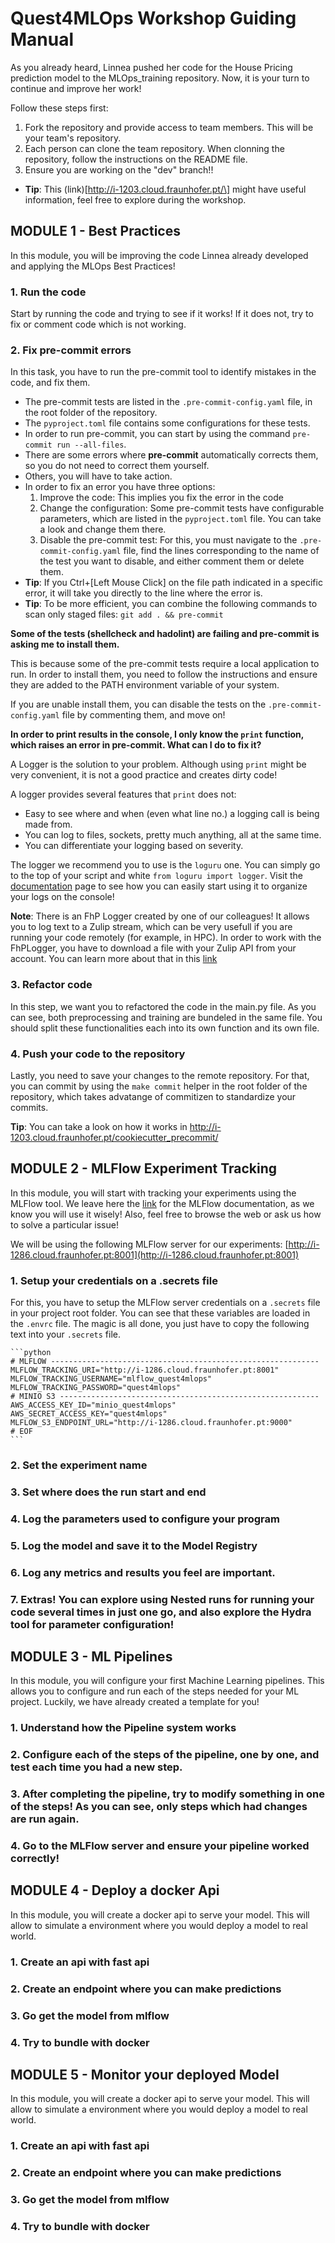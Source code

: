 # Quest4MLOps Workshop Guiding Manual

As you already heard, Linnea pushed her code for the House Pricing prediction model to the MLOps_training repository. Now, it is your turn to continue and improve her work!

Follow these steps first:

1. Fork the repository and provide access to team members. This will be your team's repository.
1. Each person can clone the team repository. When clonning the repository, follow the instructions on the README file.
1. Ensure you are working on the "dev" branch!!

- **Tip**: This (link)\[http://i-1203.cloud.fraunhofer.pt/\] might have useful information, feel free to explore during the workshop.

## MODULE 1 - Best Practices

In  this module, you will be improving the code Linnea already developed and applying the MLOps Best Practices!

### 1. Run the code

Start by running the code and trying to see if it works! If it does not, try to fix or comment code which is not working.

### 2. Fix pre-commit errors

In this task, you have to run the pre-commit tool to identify mistakes in the code, and fix them.

- The pre-commit tests are listed in the `.pre-commit-config.yaml` file, in the root folder of the repository.
- The `pyproject.toml` file contains some configurations for these tests.
- In order to run pre-commit, you can start by using the command `pre-commit run --all-files`.
- There are some errors where **pre-commit** automatically corrects them, so you do not need to correct them yourself.
- Others, you will have to take action.
- In order to fix an error you have three options:
  1. Improve the code: This implies you fix the error in the code
  1. Change the configuration: Some pre-commit tests have configurable parameters, which are listed in the `pyproject.toml` file. You can take a look and change them there.
  1. Disable the pre-commit test: For this, you must navigate to the `.pre-commit-config.yaml` file, find the lines corresponding to the name of the test you want to disable, and either comment them or delete them.
- **Tip**: If you Ctrl+\[Left Mouse Click\] on the file path indicated in a specific error, it will take you directly to the line where the error is.
- **Tip**: To be more efficient, you can combine the following commands to scan only staged files: `git add . && pre-commit`

**Some of the tests (shellcheck and hadolint) are failing and pre-commit is asking me to install them.**

This is because some of the pre-commit tests require a local application to run. In order to install them, you need to follow the instructions and ensure they are added to the PATH environment variable of your system.

If you are unable install them, you can disable the tests on the `.pre-commit-config.yaml` file by commenting them, and move on!

**In order to print results in the console, I only know the `print` function, which raises an error in pre-commit. What can I do to fix it?**

A Logger is the solution to your problem. Although using `print` might be very convenient, it is not a good practice and creates dirty code!

A logger provides several features that `print` does not:

- Easy to see where and when (even what line no.) a logging call is being made from.
- You can log to files, sockets, pretty much anything, all at the same time.
- You can differentiate your logging based on severity.

The logger we recommend you to use is the `loguru` one. You can simply go to the top of your script and white `from loguru import logger`. Visit the [documentation](https://loguru.readthedocs.io/en/stable/index.html) page to see how you can easily start using it to organize your logs on the console!

**Note**: There is an FhP Logger created by one of our colleagues! It allows you to log text to a Zulip stream, which can be very usefull if you are running your code remotely (for example, in HPC). In order to work with the FhPLogger, you have to download a file with your Zulip API from your account. You can learn more about that in this [link](https://zulip.com/api/api-keys)

### 3. Refactor code

In this step, we want you to refactored the code in the main.py file. As you can see, both preprocessing and training are bundeled in the same file. You should split these functionalities each into its own function and its own file.

### 4. Push your code to the repository

Lastly, you need to save your changes to the remote repository. For that, you can commit by using the `make commit` helper in the root folder of the repository, which takes advatange of commitizen to standardize your commits.

**Tip**: You can take a look on how it works in http://i-1203.cloud.fraunhofer.pt/cookiecutter_precommit/

## MODULE 2 - MLFlow Experiment Tracking

In this module, you will start with tracking your experiments using the MLFlow tool. We leave here the [link](https://mlflow.org/docs/latest/index.html) for the MLFlow documentation, as we know you will use it wisely! Also, feel free to browse the web or ask us how to solve a particular issue!

We will be using the following MLFlow server for our experiments: [http://i-1286.cloud.fraunhofer.pt:8001](http://i-1286.cloud.fraunhofer.pt:8001)

### 1. Setup your credentials on a .secrets file

For this, you have to setup the MLFlow server credentials on a `.secrets` file in your project root folder. You can see that these variables are loaded in the `.envrc` file. The magic is all done, you just have to copy the following text into your `.secrets` file.

````
```python
# MLFLOW ------------------------------------------------------------
MLFLOW_TRACKING_URI="http://i-1286.cloud.fraunhofer.pt:8001"
MLFLOW_TRACKING_USERNAME="mlflow_quest4mlops"
MLFLOW_TRACKING_PASSWORD="quest4mlops"
# MINIO S3 ----------------------------------------------------------
AWS_ACCESS_KEY_ID="minio_quest4mlops"
AWS_SECRET_ACCESS_KEY="quest4mlops"
MLFLOW_S3_ENDPOINT_URL="http://i-1286.cloud.fraunhofer.pt:9000"
# EOF
```
````

### 2. Set the experiment name

### 3. Set where does the run start and end

### 4. Log the parameters used to configure your program

### 5. Log the model and save it to the Model Registry

### 6. Log any metrics and results you feel are important.

### 7. Extras! You can explore using Nested runs for running your code several times in just one go, and also explore the Hydra tool for parameter configuration!

## MODULE 3 - ML Pipelines

In this module, you will configure your first Machine Learning pipelines. This allows you to configure and run each of the steps needed for your ML project. Luckily, we have already created a template for you!

### 1. Understand how the Pipeline system works

### 2. Configure each of the steps of the pipeline, one by one, and test each time you had a new step.

### 3. After completing the pipeline, try to modify something in one of the steps! As you can see, only steps which had changes are run again.

### 4. Go to the MLFlow server and ensure your pipeline worked correctly!

## MODULE 4 - Deploy a docker Api

In this module, you will create a docker api to serve your model. This will allow to simulate a environment where you would deploy a model to real world.

### 1. Create an api with fast api

### 2. Create an endpoint where you can make predictions

### 3. Go get the model from mlflow

### 4. Try to bundle with docker

## MODULE 5 - Monitor your deployed Model

In this module, you will create a docker api to serve your model. This will allow to simulate a environment where you would deploy a model to real world.

### 1. Create an api with fast api

### 2. Create an endpoint where you can make predictions

### 3. Go get the model from mlflow

### 4. Try to bundle with docker
